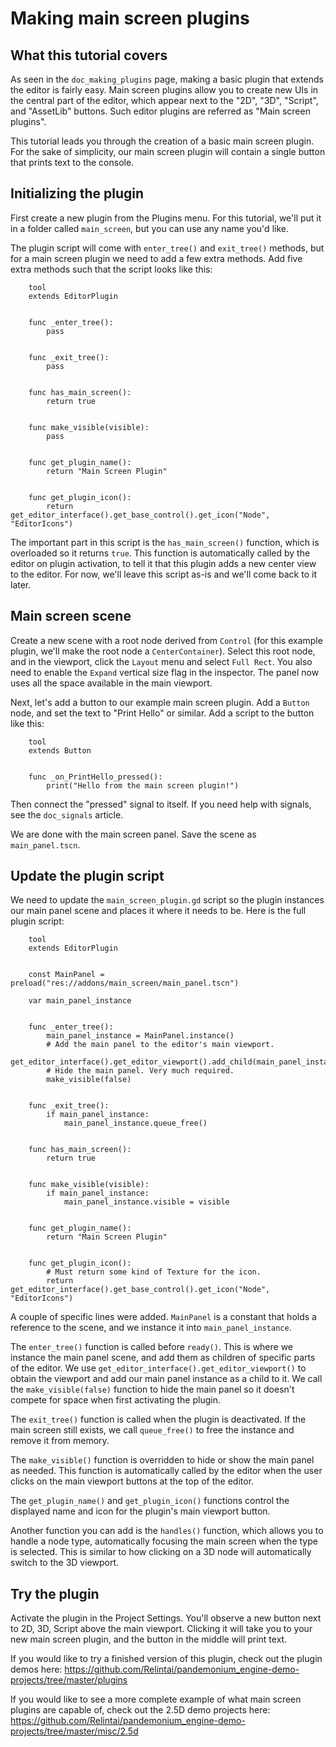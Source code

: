 

# Making main screen plugins

## What this tutorial covers

As seen in the `doc_making_plugins` page, making a basic plugin that
extends the editor is fairly easy. Main screen plugins allow you to create
new UIs in the central part of the editor, which appear next to the
"2D", "3D", "Script", and "AssetLib" buttons. Such editor plugins are
referred as "Main screen plugins".

This tutorial leads you through the creation of a basic main screen plugin.
For the sake of simplicity, our main screen plugin will contain a single
button that prints text to the console.

## Initializing the plugin

First create a new plugin from the Plugins menu. For this tutorial, we'll put
it in a folder called `main_screen`, but you can use any name you'd like.

The plugin script will come with `enter_tree()` and `exit_tree()`
methods, but for a main screen plugin we need to add a few extra methods.
Add five extra methods such that the script looks like this:

```
    tool
    extends EditorPlugin


    func _enter_tree():
        pass


    func _exit_tree():
        pass


    func has_main_screen():
        return true


    func make_visible(visible):
        pass


    func get_plugin_name():
        return "Main Screen Plugin"


    func get_plugin_icon():
        return get_editor_interface().get_base_control().get_icon("Node", "EditorIcons")
```

The important part in this script is the `has_main_screen()` function,
which is overloaded so it returns `true`. This function is automatically
called by the editor on plugin activation, to tell it that this plugin
adds a new center view to the editor. For now, we'll leave this script
as-is and we'll come back to it later.

## Main screen scene

Create a new scene with a root node derived from `Control` (for this
example plugin, we'll make the root node a `CenterContainer`).
Select this root node, and in the viewport, click the `Layout` menu
and select `Full Rect`. You also need to enable the `Expand`
vertical size flag in the inspector.
The panel now uses all the space available in the main viewport.

Next, let's add a button to our example main screen plugin.
Add a `Button` node, and set the text to "Print Hello" or similar.
Add a script to the button like this:

```
    tool
    extends Button


    func _on_PrintHello_pressed():
        print("Hello from the main screen plugin!")
```

Then connect the "pressed" signal to itself. If you need help with signals,
see the `doc_signals` article.

We are done with the main screen panel. Save the scene as `main_panel.tscn`.

## Update the plugin script

We need to update the `main_screen_plugin.gd` script so the plugin
instances our main panel scene and places it where it needs to be.
Here is the full plugin script:

```
    tool
    extends EditorPlugin


    const MainPanel = preload("res://addons/main_screen/main_panel.tscn")

    var main_panel_instance


    func _enter_tree():
        main_panel_instance = MainPanel.instance()
        # Add the main panel to the editor's main viewport.
        get_editor_interface().get_editor_viewport().add_child(main_panel_instance)
        # Hide the main panel. Very much required.
        make_visible(false)


    func _exit_tree():
        if main_panel_instance:
            main_panel_instance.queue_free()


    func has_main_screen():
        return true


    func make_visible(visible):
        if main_panel_instance:
            main_panel_instance.visible = visible


    func get_plugin_name():
        return "Main Screen Plugin"


    func get_plugin_icon():
        # Must return some kind of Texture for the icon.
        return get_editor_interface().get_base_control().get_icon("Node", "EditorIcons")
```

A couple of specific lines were added. `MainPanel` is a constant that holds
a reference to the scene, and we instance it into `main_panel_instance`.

The `enter_tree()` function is called before `ready()`. This is where
we instance the main panel scene, and add them as children of specific parts
of the editor. We use `get_editor_interface().get_editor_viewport()` to
obtain the viewport and add our main panel instance as a child to it.
We call the `make_visible(false)` function to hide the main panel so
it doesn't compete for space when first activating the plugin.

The `exit_tree()` function is called when the plugin is deactivated.
If the main screen still exists, we call `queue_free()` to free the
instance and remove it from memory.

The `make_visible()` function is overridden to hide or show the main
panel as needed. This function is automatically called by the editor when the
user clicks on the main viewport buttons at the top of the editor.

The `get_plugin_name()` and `get_plugin_icon()` functions control
the displayed name and icon for the plugin's main viewport button.

Another function you can add is the `handles()` function, which
allows you to handle a node type, automatically focusing the main
screen when the type is selected. This is similar to how clicking
on a 3D node will automatically switch to the 3D viewport.

## Try the plugin

Activate the plugin in the Project Settings. You'll observe a new button next
to 2D, 3D, Script above the main viewport. Clicking it will take you to your
new main screen plugin, and the button in the middle will print text.

If you would like to try a finished version of this plugin,
check out the plugin demos here:
https://github.com/Relintai/pandemonium_engine-demo-projects/tree/master/plugins

If you would like to see a more complete example of what main screen plugins
are capable of, check out the 2.5D demo projects here:
https://github.com/Relintai/pandemonium_engine-demo-projects/tree/master/misc/2.5d
